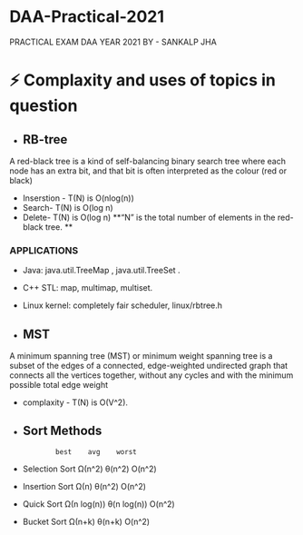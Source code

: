 # DAA-Practical-2021
PRACTICAL EXAM DAA YEAR 2021 BY - SANKALP JHA
# ⚡ Complaxity and uses of topics in question

- ## RB-tree
A red-black tree is a kind of self-balancing binary search tree where each node has an extra bit, and that bit is often interpreted as the colour (red or black)
- Inserstion - T(N) is O(nlog(n))
- Search- T(N) is	O(log n)
- Delete- T(N) is	O(log n)
**“N” is the total number of elements in the red-black tree. ** 
### APPLICATIONS

- Java: java.util.TreeMap , java.util.TreeSet .
- C++ STL: map, multimap, multiset.
- Linux kernel: completely fair scheduler, linux/rbtree.h

- ## MST
A minimum spanning tree (MST) or minimum weight spanning tree is a subset of the edges of a connected, edge-weighted undirected graph that connects all the vertices together, without any cycles and with the minimum possible total edge weight
- complaxity - T(N) is  O(V^2). 

- ## Sort Methods 
              best    avg    worst
- Selection Sort	Ω(n^2)	θ(n^2)	O(n^2) 
- Insertion Sort	Ω(n)	θ(n^2)	O(n^2)
- Quick Sort	Ω(n log(n))	θ(n log(n))	O(n^2)
- Bucket Sort	Ω(n+k)	θ(n+k)	O(n^2)


